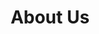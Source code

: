 ---
title : "About Us"
description : "this is meta description"
draft : false

############################ Banner ##################################
banner:
  enable : true
  title : "Wir gehen voran, um den nächsten Schritt zu ermöglichen."
  content : ""
  image : "images/coso/seilschaft-2.png"
  button:
    enable : true
    label : "CTA"
    link : "#"
    content : ""


########################## Products #########################
homepage_tab:
  enable : true
  title : "Kollaboration"
  content : "Lorem ipsum dolor sit amet, consetetur sadipscing elitr, sed diam nonumy eirmod tempor invidunt ut labore et dolore magna aliquyam erat sed."
  tablist:
  # tab item
  - name : "Task Management"
    title : "Task **Management**"
    image : "images/coso/seilschaft-2.png"
    content : "Lorem ipsum dolor sit amet, consetetur sadipscing elitr, sed diam nonumy eirmod tempor invidunt ut labore et dolore magna aliquyam erat sed. At vero eos et accusam et justo duo dolores et ea rebum satet"
    button:
      enable : true
      label : "View More"
      link : "how-it-works"
      
  # tab item
  - name : "Built In Chat"
    title : "Built In **Chat**"
    image : "images/coso/seilschaft-2.png"
    content : "Lorem ipsum dolor sit amet, consetetur sadipscing elitr, sed diam nonumy eirmod tempor invidunt ut labore et dolore magna aliquyam erat sed. At vero eos et accusam et justo duo dolores et ea rebum satet"
    button:
      enable : true
      label : "View More"
      link : "how-it-works"
      
  # tab item
  - name : "Project Analytics"
    title : "Project **Analytics**"
    image : "images/coso/seilschaft-2.png"
    content : "Lorem ipsum dolor sit amet, consetetur sadipscing elitr, sed diam nonumy eirmod tempor invidunt ut labore et dolore magna aliquyam erat sed. At vero eos et accusam et justo duo dolores et ea rebum satet"
    button:
      enable : true
      label : "View More"
      link : "how-it-works"
    

############################# Call to action ############################
call_to_action:
  enable : true
  title : "Wir gehen voran, um den nächsten Schritt zu ermöglichen"
  button:
    enable : true
    label : "Machen Sie den ersten Schritt"
    link : "contact"

################## Vision ###############
vision:
  enable : true
  title : "WHY AND SO..."
  image : "images/coso/seilschaft-2.png"
  content : "Lorem ipsum dolor sit amet, consetetur sadipscing elitr, sed diam nonumy eirmod tempor invidunt ut labore et dolore magna aliquyam erat sed. At vero eos et accusam et justo duo dolores"
  bulletpoints:
  - "Habit building in essential steps choose habit Good Things"
  - "Get an overview of Habit Calendars admiral general."
  - "Start building habit with Habitify on platform to new"

################## References ###############
testimonial:
  enable : true
  title : "What Our **Client says**"
  content : "Lorem ipsum sadip dolor sit amet, consetetur sadip scing elitr, diam nonumy eirmod tempor invi duntut labore et dolore magna aliquyam erat, sed diam"
  button:
    enable : true
    label : "View All Testimonials"
    link : "testimonial"

  testimonial_item:
  - name : "Alain Bertolotti"
    image : "images/customer/logo_TPH.gif"
    designation : "Leiter Informatik"
    content : "Durch die herausragenden PowerShell Kompetenzen der Corporate Software AG war es uns möglich den IT-Servicekatalog in kurzer Zeit weitreichend zu automatisieren."
    
  - name : "Angela Markel"
    image : "images/users/02.jpg"
    designation : "CEO, Angular Corporation"
    content : "Lorem ipsum dolor sit amet, kasd gubergren, seatakimata dolores et rebum stetclita"
    
  - name : "Angela Markel"
    image : "images/users/03.jpg"
    designation : "CEO, Angular Corporation"
    content : "Lorem ipsum dolor sit amet, kasd gubergren, seatakimata dolores et rebum stetclita"
    
  - name : "Angela Markel"
    image : "images/users/02.jpg"
    designation : "CEO, Angular Corporation"
    content : "Lorem ipsum dolor sit amet, kasd gubergren, seatakimata dolores et rebum stetclita"


---